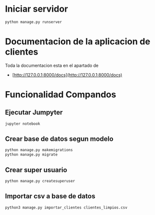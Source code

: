 # Iniciar servidor
```bash
python manage.py runserver
```

# Documentacion de la aplicacion de clientes
Toda la documentacion esta en el apartado de 

- [http://127.0.0.1:8000/docs](http://127.0.0.1:8000/docs)

# Funcionalidad Compandos

## Ejecutar Jumpyter
```bash
jupyter notebook
```

## Crear base de datos segun modelo
```bash
python manage.py makemigrations
python manage.py migrate
```

## Crear super usuario
```bash
python manage.py createsuperuser
```

## Importar csv a base de datos
```bash
python3 manage.py importar_clientes clientes_limpios.csv
```